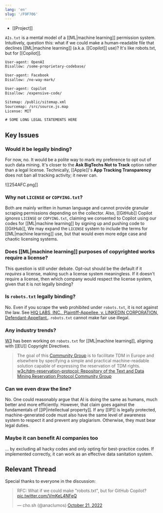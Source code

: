 ```yaml
---
lang: 'en'
slug: '/F9F706'
---
```


- [[Project]]

`AIs.txt` is a mental model of a [[ML|machine learning]] permission system.
Intuitively, question this: what if we could make a human-readable file that declines [[ML|machine learning]] (a.k.a. [[Copilot]] use)?
It's like robots.txt, but for [[Copilot]].

```txt
User-agent: OpenAI
Disallow: /some-proprietary-codebase/

User-agent: Facebook
Disallow: /no-way-mark/

User-agent: Copilot
Disallow: /expensive-code/

Sitemap: /public/sitemap.xml
Sourcemap: /src/source.js.map
License: MIT

# SOME LONG LEGAL STATEMENTS HERE
```

## Key Issues

### Would it be legally binding?

For now, no.
It would be a polite way to mark my preference to opt out of such data mining.
It's closer to the **Ask BigTechs Not to Track** option rather than a legal license.
Technically, [[Apple]]'s **App Tracking Transparency** does not ban all tracking activity; it never can.

![[254AFC.png]]

### Why not `LICENSE` or `COPYING.txt`?

Both are mainly written in human language and cannot provide granular scraping permissions depending on the collector.
Also, [[GitHub]] Copilot _ignores_ `LICENSE` or `COPYING.txt`,
claiming we consented to Copilot using our codes for [[ML|machine learning]] by signing up and pushing code to [[GitHub]],
We may expand the `LICENSE` system to include the terms for [[ML|machine learning]] use,
but that would even more edge case and chaotic licensing systems.

### Does [[ML|machine learning]] purposes of copyrighted works require a license?

This question is still under debate.
Opt-out should be the default if it _requires_ a license, making such a license system meaningless.
If it doesn't require a license, then which company would respect the license system, given that it is not legally binding?

### Is `robots.txt` legally binding?

No.
Even if you scrape the web prohibited under `robots.txt`, it is not against the law.
See [HIQ LABS, INC., Plaintiff-Appellee, v. LINKEDIN CORPORATION, Defendant-Appellant.](https://cdn.ca9.uscourts.gov/datastore/opinions/2022/04/18/17-16783.pdf).
`robots.txt` cannot make fair use illegal.

### Any industry trends?

[W3](https://www.w3.org/community/tdmrep/) has been working on `robots.txt` for [[ML|machine learning]], aligning with [[EU]] Copyright Directives.

> The goal of this [Community Group](https://www.w3.org/community/tdmrep/) is to facilitate TDM in Europe and elsewhere by specifying a simple and practical machine-readable solution capable of expressing the reservation of TDM rights. [w3c/tdm-reservation-protocol: Repository of the Text and Data Mining Reservation Protocol Community Group](https://github.com/w3c/tdm-reservation-protocol)

### Can we even draw the line?

No.
One could reasonably argue that AI is doing the same as humans, much better and more efficiently.
However, that claim goes against the fundamentals of [[IP|intellectual property]].
If any [[IP]] is legally protected, machine-generated code must also have the same level of awareness system to respect it and prevent any plagiarism.
Otherwise, they must bear legal duties.

### Maybe it can benefit AI companies too

... by excluding all hacky codes and only opting for best-practice codes.
If implemented correctly, it can work as an effective data sanitation system.

## Relevant Thread

Special thanks to everyone in the discussion:

<blockquote class="twitter-tweet"><p lang="en" dir="ltr">RFC: What if we could make "robots.txt", but for GitHub Copilot? <a href="https://t.co/VmKeL4NFeQ">pic.twitter.com/VmKeL4NFeQ</a></p>&mdash; cho.sh (@anaclumos) <a href="https://twitter.com/anaclumos/status/1583582121427206144?ref_src=twsrc%5Etfw">October 21, 2022</a></blockquote>
